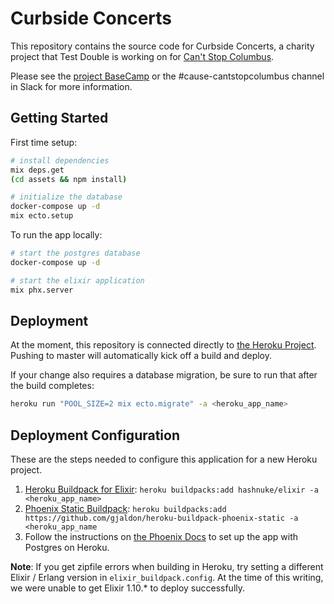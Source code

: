 # Curbside Concerts

This repository contains the source code for Curbside Concerts, a charity project that Test Double is working on for [Can't Stop Columbus](https://cantstopcolumbus.web.app/).

Please see the [project BaseCamp](https://3.basecamp.com/4445163/projects/16536595) or the #cause-cantstopcolumbus channel in Slack for more information.

## Getting Started

First time setup:

```sh
# install dependencies
mix deps.get
(cd assets && npm install)

# initialize the database
docker-compose up -d
mix ecto.setup
```

To run the app locally:

```sh
# start the postgres database
docker-compose up -d

# start the elixir application
mix phx.server
```

## Deployment

At the moment, this repository is connected directly to [the Heroku Project](https://dashboard.heroku.com/apps/sendaconcert). Pushing to master will automatically kick off a build and deploy.

If your change also requires a database migration, be sure to run that after the build completes:

```sh
heroku run "POOL_SIZE=2 mix ecto.migrate" -a <heroku_app_name>
```

## Deployment Configuration

These are the steps needed to configure this application for a new Heroku project.

1. [Heroku Buildpack for Elixir](https://github.com/HashNuke/heroku-buildpack-elixir): `heroku buildpacks:add hashnuke/elixir -a <heroku_app_name>`
2. [Phoenix Static Buildpack](https://github.com/gjaldon/heroku-buildpack-phoenix-static): `heroku buildpacks:add https://github.com/gjaldon/heroku-buildpack-phoenix-static -a <heroku_app_name`
3. Follow the instructions on [the Phoenix Docs](https://hexdocs.pm/phoenix/heroku.html#making-our-project-ready-for-heroku) to set up the app with Postgres on Heroku.

**Note**: If you get zipfile errors when building in Heroku, try setting a different Elixir / Erlang version in `elixir_buildpack.config`. At the time of this writing, we were unable to get Elixir 1.10.* to deploy successfully.